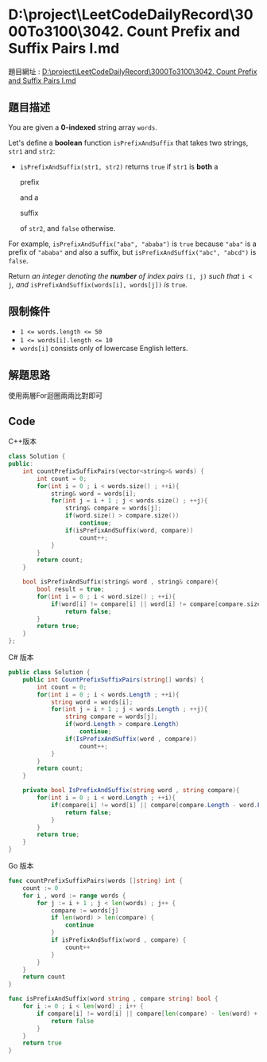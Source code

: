 # D:\project\LeetCodeDailyRecord\3000To3100\3042. Count Prefix and Suffix Pairs I.md

題目網址 : [D:\project\LeetCodeDailyRecord\3000To3100\3042. Count Prefix and Suffix Pairs I.md](https://leetcode.com/problems/count-prefix-and-suffix-pairs-i/description)

## 題目描述

You are given a **0-indexed** string array `words`.

Let's define a **boolean** function `isPrefixAndSuffix` that takes two strings, `str1` and `str2`:

* `isPrefixAndSuffix(str1, str2)` returns `true` if `str1` is **both** a

    prefix

    and a

    suffix

    of `str2`, and `false` otherwise.

For example, `isPrefixAndSuffix("aba", "ababa")` is `true` because `"aba"` is a prefix of `"ababa"` and also a suffix, but `isPrefixAndSuffix("abc", "abcd")` is `false`.

Return _an integer denoting the **number** of index pairs_ `(i, j)` _such that_ `i < j`_, and_ `isPrefixAndSuffix(words[i], words[j])` _is_ `true`_._

## 限制條件

* `1 <= words.length <= 50`
* `1 <= words[i].length <= 10`
* `words[i]` consists only of lowercase English letters.

## 解題思路

使用兩層For迴圈兩兩比對即可

## Code

C++版本

```C++
class Solution {
public:
    int countPrefixSuffixPairs(vector<string>& words) {
        int count = 0;
        for(int i = 0 ; i < words.size() ; ++i){
            string& word = words[i];
            for(int j = i + 1 ; j < words.size() ; ++j){
                string& compare = words[j];
                if(word.size() > compare.size())
                    continue;
                if(isPrefixAndSuffix(word, compare))
                    count++;
            }
        }
        return count;
    }

    bool isPrefixAndSuffix(string& word , string& compare){
        bool result = true;
        for(int i = 0 ; i < word.size() ; ++i){
            if(word[i] != compare[i] || word[i] != compare[compare.size() - word.size() + i])
                return false;
        }
        return true;
    }
};
```

C# 版本

```C#
public class Solution {
    public int CountPrefixSuffixPairs(string[] words) {
        int count = 0;
        for(int i = 0 ; i < words.Length ; ++i){
            string word = words[i];
            for(int j = i + 1 ; j < words.Length ; ++j){
                string compare = words[j];
                if(word.Length > compare.Length)
                    continue;
                if(IsPrefixAndSuffix(word , compare))
                    count++;
            }
        }
        return count;
    }

    private bool IsPrefixAndSuffix(string word , string compare){
        for(int i = 0 ; i < word.Length ; ++i){
            if(compare[i] != word[i] || compare[compare.Length - word.Length + i] != word[i]){
                return false;
            }
        }
        return true;
    }
}
```

Go 版本

```go
func countPrefixSuffixPairs(words []string) int {
    count := 0
    for i , word := range words {
        for j := i + 1 ; j < len(words) ; j++ {
            compare := words[j]
            if len(word) > len(compare) {
                continue
            }
            if isPrefixAndSuffix(word , compare) {
                count++
            }
        }
    }
    return count
}

func isPrefixAndSuffix(word string , compare string) bool {
    for i := 0 ; i < len(word) ; i++ {
        if compare[i] != word[i] || compare[len(compare) - len(word) + i] != word[i] {
            return false
        }
    }
    return true
}
```
